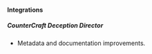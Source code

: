 
#### Integrations

##### CounterCraft Deception Director

- Metadata and documentation improvements.
